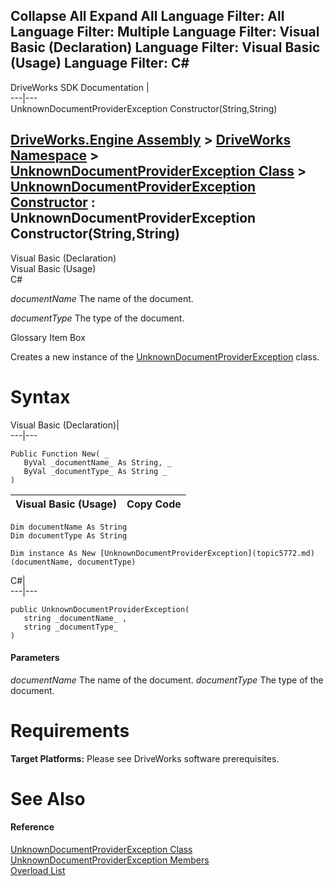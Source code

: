        

 Collapse All Expand All  Language Filter: All  Language Filter: Multiple  Language Filter: Visual Basic (Declaration) Language Filter: Visual Basic (Usage) Language Filter: C#  
---  
DriveWorks SDK Documentation  |   
---|---  
UnknownDocumentProviderException Constructor(String,String)   
  
[DriveWorks.Engine Assembly](topic2156.md) > [DriveWorks Namespace](topic2159.md) > [UnknownDocumentProviderException Class](topic5772.md) > [UnknownDocumentProviderException Constructor](topic5778.md) : UnknownDocumentProviderException Constructor(String,String)  
---  
  
Visual Basic (Declaration)    
Visual Basic (Usage)    
C# 

_documentName_
    The name of the document.

_documentType_
    The type of the document.

Glossary Item Box

Creates a new instance of the [UnknownDocumentProviderException](topic5772.md) class. 

# Syntax

Visual Basic (Declaration)|   
---|---  
      
    
    Public Function New( _
       ByVal _documentName_ As String, _
       ByVal _documentType_ As String _
    )  
  
Visual Basic (Usage)| Copy Code  
---|---  
      
    
    Dim documentName As String
    Dim documentType As String
     
    Dim instance As New [UnknownDocumentProviderException](topic5772.md)(documentName, documentType)  
  
C#|   
---|---  
      
    
    public UnknownDocumentProviderException( 
       string _documentName_ ,
       string _documentType_
    )  
  
#### Parameters

 _documentName_
    The name of the document.
_documentType_
    The type of the document.

# Requirements

**Target Platforms:** Please see DriveWorks software prerequisites.

# See Also

#### Reference

[UnknownDocumentProviderException Class](topic5772.md)   
[UnknownDocumentProviderException Members](topic5773.md)   
[Overload List](topic5778.md)


